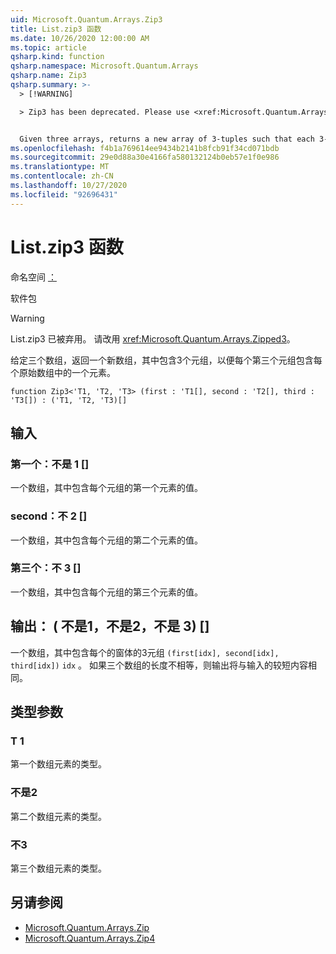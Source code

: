 ```yaml
---
uid: Microsoft.Quantum.Arrays.Zip3
title: List.zip3 函数
ms.date: 10/26/2020 12:00:00 AM
ms.topic: article
qsharp.kind: function
qsharp.namespace: Microsoft.Quantum.Arrays
qsharp.name: Zip3
qsharp.summary: >-
  > [!WARNING]

  > Zip3 has been deprecated. Please use <xref:Microsoft.Quantum.Arrays.Zipped3> instead.


  Given three arrays, returns a new array of 3-tuples such that each 3-tuple contains an element from each original array.
ms.openlocfilehash: f4b1a769614ee9434b2141b8fcb91f34cd071bdb
ms.sourcegitcommit: 29e0d88a30e4166fa580132124b0eb57e1f0e986
ms.translationtype: MT
ms.contentlocale: zh-CN
ms.lasthandoff: 10/27/2020
ms.locfileid: "92696431"
---
```

# <a name="zip3-function"></a>List.zip3 函数

命名空间 [：](xref:Microsoft.Quantum.Arrays)

软件包 [](https://nuget.org/packages/)


> [!WARNING]
> List.zip3 已被弃用。 请改用 <xref:Microsoft.Quantum.Arrays.Zipped3>。

给定三个数组，返回一个新数组，其中包含3个元组，以便每个第三个元组包含每个原始数组中的一个元素。

```qsharp
function Zip3<'T1, 'T2, 'T3> (first : 'T1[], second : 'T2[], third : 'T3[]) : ('T1, 'T2, 'T3)[]
```


## <a name="input"></a>输入

### <a name="first--t1"></a>第一个：不是 1 []

一个数组，其中包含每个元组的第一个元素的值。


### <a name="second--t2"></a>second：不 2 []

一个数组，其中包含每个元组的第二个元素的值。


### <a name="third--t3"></a>第三个：不 3 []

一个数组，其中包含每个元组的第三个元素的值。



## <a name="output--t1t2t3"></a>输出： ( 不是1，不是2，不是 3) []

一个数组，其中包含每个的窗体的3元组 `(first[idx], second[idx], third[idx])` `idx` 。 如果三个数组的长度不相等，则输出将与输入的较短内容相同。

## <a name="type-parameters"></a>类型参数

### <a name="t1"></a>T 1

第一个数组元素的类型。
### <a name="t2"></a>不是2

第二个数组元素的类型。
### <a name="t3"></a>不3

第三个数组元素的类型。

## <a name="see-also"></a>另请参阅

- [Microsoft.Quantum.Arrays.Zip](xref:Microsoft.Quantum.Arrays.Zip)
- [Microsoft.Quantum.Arrays.Zip4](xref:Microsoft.Quantum.Arrays.Zip4)